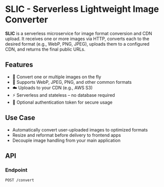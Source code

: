 # SLIC - Serverless Lightweight Image Converter

**SLIC** is a serverless microservice for image format conversion and CDN upload. It receives one or more images via HTTP, converts each to the desired format (e.g., WebP, PNG, JPEG), uploads them to a configured CDN, and returns the final public URLs.

## Features

- 🔄 Convert one or multiple images on the fly
- 🎯 Supports WebP, JPEG, PNG, and other common formats
- ☁️ Uploads to your CDN (e.g., AWS S3)
- ⚡️ Serverless and stateless – no database required
- 🔐 Optional authentication token for secure usage

## Use Case

- Automatically convert user-uploaded images to optimized formats
- Resize and reformat before delivery to frontend apps
- Decouple image handling from your main application

## API

### Endpoint

```http
POST /convert
